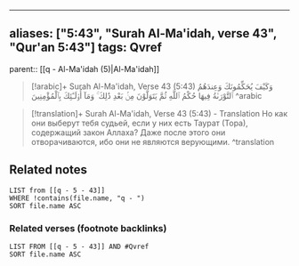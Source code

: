 
---
aliases: ["5:43", "Surah Al-Ma'idah, verse 43", "Qur'an 5:43"]
tags: Qvref
---

parent:: [[q - Al-Ma'idah (5)|Al-Ma'idah]]

> [!arabic]+ Surah Al-Ma'idah, Verse 43 (5:43)
> <span class="quran-arabic">وَكَيْفَ يُحَكِّمُونَكَ وَعِندَهُمُ ٱلتَّوْرَىٰةُ فِيهَا حُكْمُ ٱللَّهِ ثُمَّ يَتَوَلَّوْنَ مِنۢ بَعْدِ ذَٰلِكَ ۚ وَمَآ أُو۟لَـٰٓئِكَ بِٱلْمُؤْمِنِينَ</span>
^arabic

> [!translation]+ Surah Al-Ma'idah, Verse 43 (5:43) - Translation
> Но как они выберут тебя судьей, если у них есть Таурат (Тора), содержащий закон Аллаха? Даже после этого они отворачиваются, ибо они не являются верующими.
^translation



## Related notes
```dataview
LIST from [[q - 5 - 43]]
WHERE !contains(file.name, "q - ")
SORT file.name ASC
```

### Related verses (footnote backlinks)
```dataview
LIST FROM [[q - 5 - 43]] AND #Qvref
SORT file.name ASC
```

